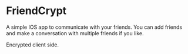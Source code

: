 # FriendCrypt

A simple IOS app to communicate with your friends. You can add friends and make a conversation with multiple friends if you like.

Encrypted client side.
